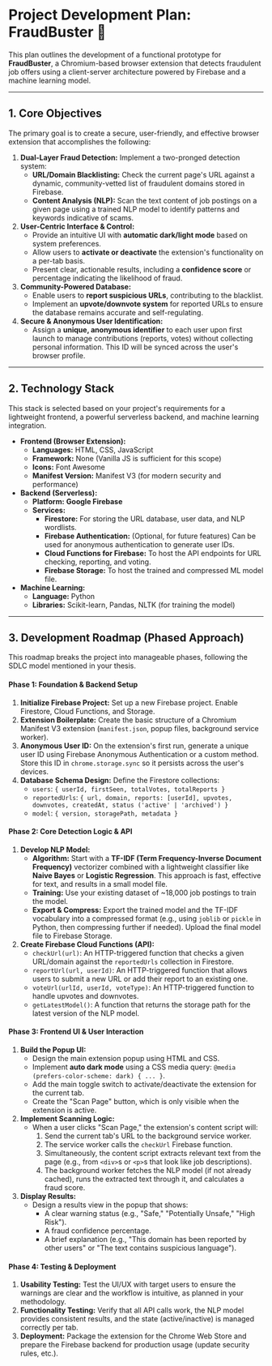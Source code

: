 # Project Development Plan: FraudBuster 🚀

This plan outlines the development of a functional prototype for **FraudBuster**, a Chromium-based browser extension that detects fraudulent job offers using a client-server architecture powered by Firebase and a machine learning model.

---

## 1. Core Objectives

The primary goal is to create a secure, user-friendly, and effective browser extension that accomplishes the following:

1.  **Dual-Layer Fraud Detection:** Implement a two-pronged detection system:
    * **URL/Domain Blacklisting:** Check the current page's URL against a dynamic, community-vetted list of fraudulent domains stored in Firebase.
    * **Content Analysis (NLP):** Scan the text content of job postings on a given page using a trained NLP model to identify patterns and keywords indicative of scams.
2.  **User-Centric Interface & Control:**
    * Provide an intuitive UI with **automatic dark/light mode** based on system preferences.
    * Allow users to **activate or deactivate** the extension's functionality on a per-tab basis.
    * Present clear, actionable results, including a **confidence score** or percentage indicating the likelihood of fraud.
3.  **Community-Powered Database:**
    * Enable users to **report suspicious URLs**, contributing to the blacklist.
    * Implement an **upvote/downvote system** for reported URLs to ensure the database remains accurate and self-regulating.
4.  **Secure & Anonymous User Identification:**
    * Assign a **unique, anonymous identifier** to each user upon first launch to manage contributions (reports, votes) without collecting personal information. This ID will be synced across the user's browser profile.

---

## 2. Technology Stack

This stack is selected based on your project's requirements for a lightweight frontend, a powerful serverless backend, and machine learning integration.

* **Frontend (Browser Extension):**
    * **Languages:** HTML, CSS, JavaScript
    * **Framework:** None (Vanilla JS is sufficient for this scope)
    * **Icons:** Font Awesome
    * **Manifest Version:** Manifest V3 (for modern security and performance)
* **Backend (Serverless):**
    * **Platform:** **Google Firebase**
    * **Services:**
        * **Firestore:** For storing the URL database, user data, and NLP wordlists.
        * **Firebase Authentication:** (Optional, for future features) Can be used for anonymous authentication to generate user IDs.
        * **Cloud Functions for Firebase:** To host the API endpoints for URL checking, reporting, and voting.
        * **Firebase Storage:** To host the trained and compressed ML model file.
* **Machine Learning:**
    * **Language:** Python
    * **Libraries:** Scikit-learn, Pandas, NLTK (for training the model)



---

## 3. Development Roadmap (Phased Approach)

This roadmap breaks the project into manageable phases, following the SDLC model mentioned in your thesis.

#### Phase 1: Foundation & Backend Setup

1.  **Initialize Firebase Project:** Set up a new Firebase project. Enable Firestore, Cloud Functions, and Storage.
2.  **Extension Boilerplate:** Create the basic structure of a Chromium Manifest V3 extension (`manifest.json`, popup files, background service worker).
3.  **Anonymous User ID:** On the extension's first run, generate a unique user ID using Firebase Anonymous Authentication or a custom method. Store this ID in `chrome.storage.sync` so it persists across the user's devices.
4.  **Database Schema Design:** Define the Firestore collections:
    * `users`: `{ userId, firstSeen, totalVotes, totalReports }`
    * `reportedUrls`: `{ url, domain, reports: [userId], upvotes, downvotes, createdAt, status ('active' | 'archived') }`
    * `model`: `{ version, storagePath, metadata }`

#### Phase 2: Core Detection Logic & API

1.  **Develop NLP Model:**
    * **Algorithm:** Start with a **TF-IDF (Term Frequency-Inverse Document Frequency)** vectorizer combined with a lightweight classifier like **Naive Bayes** or **Logistic Regression**. This approach is fast, effective for text, and results in a small model file.
    * **Training:** Use your existing dataset of ~18,000 job postings to train the model.
    * **Export & Compress:** Export the trained model and the TF-IDF vocabulary into a compressed format (e.g., using `joblib` or `pickle` in Python, then compressing further if needed). Upload the final model file to Firebase Storage.
2.  **Create Firebase Cloud Functions (API):**
    * `checkUrl(url)`: An HTTP-triggered function that checks a given URL/domain against the `reportedUrls` collection in Firestore.
    * `reportUrl(url, userId)`: An HTTP-triggered function that allows users to submit a new URL or add their report to an existing one.
    * `voteUrl(urlId, userId, voteType)`: An HTTP-triggered function to handle upvotes and downvotes.
    * `getLatestModel()`: A function that returns the storage path for the latest version of the NLP model.

#### Phase 3: Frontend UI & User Interaction

1.  **Build the Popup UI:**
    * Design the main extension popup using HTML and CSS.
    * Implement **auto dark mode** using a CSS media query: `@media (prefers-color-scheme: dark) { ... }`.
    * Add the main toggle switch to activate/deactivate the extension for the current tab.
    * Create the "Scan Page" button, which is only visible when the extension is active.
2.  **Implement Scanning Logic:**
    * When a user clicks "Scan Page," the extension's content script will:
        1.  Send the current tab's URL to the background service worker.
        2.  The service worker calls the `checkUrl` Firebase function.
        3.  Simultaneously, the content script extracts relevant text from the page (e.g., from `<div>`s or `<p>`s that look like job descriptions).
        4.  The background worker fetches the NLP model (if not already cached), runs the extracted text through it, and calculates a fraud score.
3.  **Display Results:**
    * Design a results view in the popup that shows:
        * A clear warning status (e.g., "Safe," "Potentially Unsafe," "High Risk").
        * A fraud confidence percentage.
        * A brief explanation (e.g., "This domain has been reported by other users" or "The text contains suspicious language").

#### Phase 4: Testing & Deployment

1.  **Usability Testing:** Test the UI/UX with target users to ensure the warnings are clear and the workflow is intuitive, as planned in your methodology.
2.  **Functionality Testing:** Verify that all API calls work, the NLP model provides consistent results, and the state (active/inactive) is managed correctly per tab.
3.  **Deployment:** Package the extension for the Chrome Web Store and prepare the Firebase backend for production usage (update security rules, etc.).